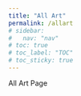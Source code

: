 ```yaml
---
title: "All Art"
permalink: /allart
# sidebar:
#   nav: "nav"
# toc: true
# toc_label: "TOC"
# toc_sticky: true
---
```

All Art Page

<div id="output"></div>

<script src="script.js"></script>
